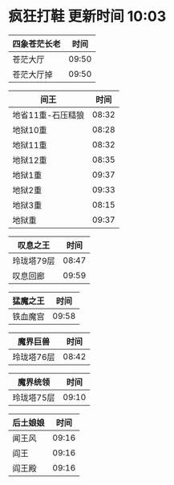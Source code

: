 # 疯狂打鞋 更新时间 10:03

| 四象苍茫长老   | 时间    |
|--------|-------|
| 苍茫大厅 | 09:50 |
| 苍茫大厅掉 | 09:50 |

| 间王   | 时间    |
|--------|-------|
| 地省11重-石压糙狼 | 08:32 |
| 地狱10重 | 08:28 |
| 地狱11重 | 08:32 |
| 地狱12重 | 08:35 |
| 地狱1重 | 09:37 |
| 地狱2重 | 09:33 |
| 地狱3重 | 08:15 |
| 地狱重 | 09:37 |

| 叹息之王   | 时间    |
|--------|-------|
| 玲珑塔79层 | 08:47 |
| 叹息回廊 | 09:59 |

| 猛魔之王   | 时间    |
|--------|-------|
| 铁血魔宫 | 09:58 |

| 魔界巨兽   | 时间    |
|--------|-------|
| 玲珑塔76层 | 08:42 |

| 魔界统领   | 时间    |
|--------|-------|
| 玲珑塔75层 | 09:10 |

| 后土娘娘   | 时间    |
|--------|-------|
| 闻王风 | 09:16 |
| 阎王 | 09:16 |
| 阎王殿 | 09:16 |